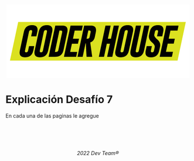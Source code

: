 <p align="center">
  <img src="https://github.com/Random003/Inmobiliaria-Mealla/blob/master/images/coderLogo.png" alt="Logo de coder"/>
</p>

# **Explicación Desafío 7**

En cada una de las paginas le agregue 


<br>
<br>
<br>

######   <p align="center">2022 Dev Team® </p>